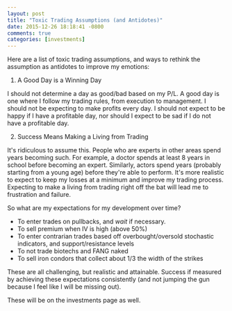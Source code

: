 ```yaml
---
layout: post
title: "Toxic Trading Assumptions (and Antidotes)"
date: 2015-12-26 18:18:41 -0800
comments: true
categories: [investments]
---
```


Here are a list of toxic trading assumptions, and ways to rethink the assumption as antidotes to improve my emotions:

1. A Good Day is a Winning Day

I should not determine a day as good/bad based on my P/L. A good day is one where I follow my trading rules, from execution to management. I should not be expecting to make profits every day. I should not expect to be happy if I have a profitable day, nor should I expect to be sad if I do not have a profitable day.

2. Success Means Making a Living from Trading

It's ridiculous to assume this. People who are experts in other areas spend years becoming such. For example, a doctor spends at least 8 years in school before becoming an expert. Similarly, actors spend years (probably starting from a young age) before they're able to perform. It's more realistic to expect to keep my losses at a minimum and improve my trading process. Expecting to make a living from trading right off the bat will lead me to frustration and failure.

So what are my expectations for my development over time?

- To enter trades on pullbacks, and *wait* if necessary. 
- To sell premium when IV is high (above 50%)
- To enter contrarian trades based off overbought/oversold stochastic indicators, and support/resistance levels
- To not trade biotechs and FANG naked
- To sell iron condors that collect about 1/3 the width of the strikes

These are all challenging, but realistic and attainable. Success if measured by achieving these expectations consistently (and not jumping the gun because I feel like I will be missing out). 

These will be on the investments page as well.